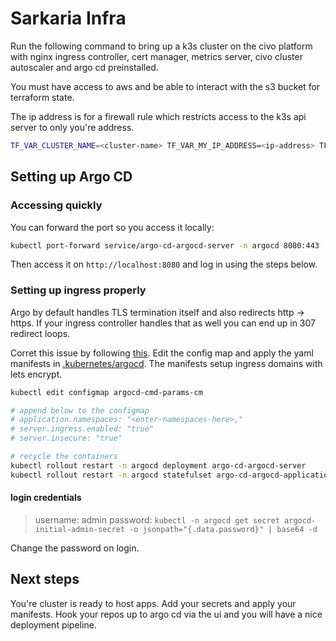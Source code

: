 # Sarkaria Infra

Run the following command to bring up a k3s cluster on the civo platform with nginx ingress controller, cert manager, metrics server, civo cluster autoscaler and argo cd preinstalled.

You must have access to aws and be able to interact with the s3 bucket for terraform state.

The ip address is for a firewall rule which restricts access to the k3s api server to only you're address.

```bash
TF_VAR_CLUSTER_NAME=<cluster-name> TF_VAR_MY_IP_ADDRESS=<ip-address> TF_VAR_CIVO_API_KEY=<api-key> terraform apply
```

## Setting up Argo CD

### Accessing quickly
You can forward the port so you access it locally:

```bash
kubectl port-forward service/argo-cd-argocd-server -n argocd 8080:443
```

Then access it on `http://localhost:8080` and log in using the steps below.

### Setting up ingress properly

Argo by default handles TLS termination itself and also redirects http -> https. If your ingress controller handles that as well you can end up in 307 redirect loops.

Corret this issue by following [this](https://argo-cd.readthedocs.io/en/stable/operator-manual/ingress/#option-2-multiple-ingress-objects-and-hosts). Edit the config map and apply the yaml manifests in [.kubernetes/argocd](./.kubernetes/argocd/). The manifests setup ingress domains with lets encrypt.


```bash
kubectl edit configmap argocd-cmd-params-cm

# append below to the configmap
# application.namespaces: "<enter-namespaces-here>,"
# server.ingress.enabled: "true"
# server.insecure: "true"

# recycle the containers
kubectl rollout restart -n argocd deployment argo-cd-argocd-server
kubectl rollout restart -n argocd statefulset argo-cd-argocd-application-controller
```

#### login credentials

> username: admin
> password: `kubectl -n argocd get secret argocd-initial-admin-secret -o jsonpath="{.data.password}" | base64 -d`

Change the password on login.

## Next steps

You're cluster is ready to host apps. Add your secrets and apply your manifests. Hook your repos up to argo cd via the ui and you will have a nice deployment pipeline.
